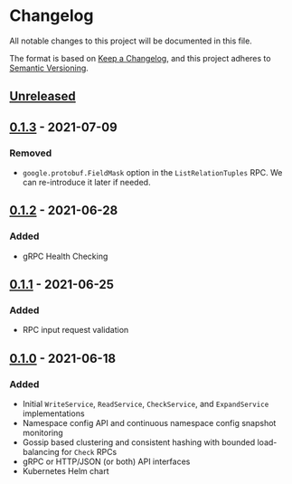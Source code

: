 # Changelog
All notable changes to this project will be documented in this file.

The format is based on [Keep a Changelog](https://keepachangelog.com/en/1.0.0/),
and this project adheres to [Semantic Versioning](https://semver.org/spec/v2.0.0.html).

## [Unreleased]

## [0.1.3] - 2021-07-09
### Removed
* `google.protobuf.FieldMask` option in the `ListRelationTuples` RPC. We can re-introduce
  it later if needed.

## [0.1.2] - 2021-06-28
### Added
* gRPC Health Checking

## [0.1.1] - 2021-06-25
### Added
* RPC input request validation

## [0.1.0] - 2021-06-18
### Added
* Initial `WriteService`, `ReadService`, `CheckService`, and `ExpandService` implementations
* Namespace config API and continuous namespace config snapshot monitoring
* Gossip based clustering and consistent hashing with bounded load-balancing for `Check` RPCs
* gRPC or HTTP/JSON (or both) API interfaces
* Kubernetes Helm chart

[Unreleased]: https://github.com/authorizer-tech/access-controller/compare/v0.1.3...HEAD
[0.1.3]: https://github.com/authorizer-tech/access-controller/compare/v0.1.2...v0.1.3
[0.1.2]: https://github.com/authorizer-tech/access-controller/compare/v0.1.1...v0.1.2
[0.1.1]: https://github.com/authorizer-tech/access-controller/compare/v0.1.0...v0.1.1
[0.1.0]: https://github.com/authorizer-tech/access-controller/releases/tag/v0.1.0